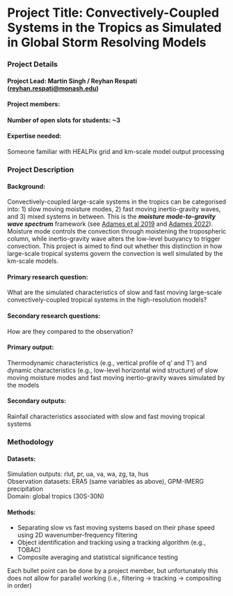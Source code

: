 # Project Title: Convectively-Coupled Systems in the Tropics as Simulated in Global Storm Resolving Models

### Project Details

#### Project Lead: Martin Singh / Reyhan Respati (reyhan.respati@monash.edu)

#### Project members:

#### Number of open slots for students: \~3

#### Expertise needed:

Someone familiar with HEALPix grid and km-scale model output processing

### Project Description

#### Background:

Convectively-coupled large-scale systems in the tropics can be categorised into: 1\) slow moving moisture modes, 2\) fast moving inertio-gravity waves, and 3\) mixed systems in between. This is the ***moisture mode-to-gravity wave spectrum*** framework (see [Adames et al 2019](https://doi.org/10.1175/JAS-D-19-0121.1) and [Adames 2022](https://doi.org/10.1175/JAS-D-21-0215.1)). Moisture mode controls the convection through moistening the tropospheric column, while inertio-gravity wave alters the low-level buoyancy to trigger convection. This project is aimed to find out whether this distinction in how large-scale tropical systems govern the convection is well simulated by the km-scale models.

#### Primary research question:

What are the simulated characteristics of slow and fast moving large-scale convectively-coupled tropical systems in the high-resolution models?

#### Secondary research questions:

How are they compared to the observation?

#### Primary output:

Thermodynamic characteristics (e.g., vertical profile of q’ and T’) and dynamic characteristics (e.g., low-level horizontal wind structure) of slow moving moisture modes and fast moving inertio-gravity waves simulated by the models

#### Secondary outputs:

Rainfall characteristics associated with slow and fast moving tropical systems

### Methodology

#### Datasets: 

Simulation outputs: rlut, pr, ua, va, wa, zg, ta, hus  
Observation datasets: ERA5 (same variables as above), GPM-IMERG precipitation  
Domain: global tropics (30S-30N)

#### Methods:

* Separating slow vs fast moving systems based on their phase speed using 2D wavenumber-frequency filtering  
* Object identification and tracking using a tracking algorithm (e.g., TOBAC)  
* Composite averaging and statistical significance testing

Each bullet point can be done by a project member, but unfortunately this does not allow for parallel working (i.e., filtering \-\> tracking \-\> compositing in order)